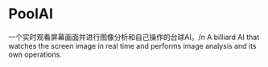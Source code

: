 # PoolAI
一个实时观看屏幕画面并进行图像分析和自己操作的台球AI。/n
A billiard AI that watches the screen image in real time and performs image analysis and its own operations.
